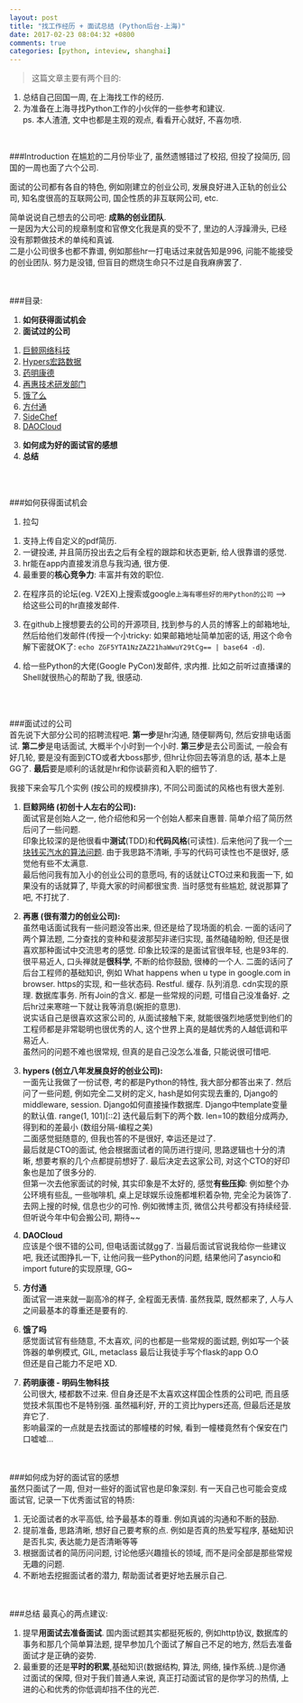 ```yaml
---
layout: post
title: "找工作经历 + 面试总结 (Python后台-上海)"
date: 2017-02-23 08:04:32 +0800
comments: true
categories: [python, inteview, shanghai]
---
```


> 这篇文章主要有两个目的:    
1) 总结自己回国一周, 在上海找工作的经历.   
2) 为准备在上海寻找Python工作的小伙伴的一些参考和建议.     
ps. 本人渣渣, 文中也都是主观的观点, 看看开心就好, 不喜勿喷.     
<!--more-->   
<br>  


###Introduction
在尴尬的二月份毕业了, 虽然遗憾错过了校招, 但投了投简历, 回国的一周也面了六个公司.    
<img style="max-height:250px" class="lazy" data-original="/images/blog/170220_inteview_summary/calendar.png">    

面试的公司都有各自的特色, 例如刚建立的创业公司, 发展良好进入正轨的创业公司, 知名度很高的互联网公司, 国企性质的非互联网公司, etc.     

简单说说自己想去的公司吧: **成熟的创业团队**.     
一是因为大公司的规章制度和官僚文化我是真的受不了, 里边的人浮躁滑头, 已经没有那颗做技术的单纯和真诚.    
二是小公司很多也都不靠谱, 例如那些hr一打电话过来就告知是996, 问能不能接受的创业团队. 努力是没错, 但盲目的燃烧生命只不过是自我麻痹罢了.      
<br><br>


###目录:    
1. **如何获得面试机会**
2. **面试过的公司**   
1) [巨鲸网络科技](https://www.lagou.com/jobs/2723314.html )     
2) [Hypers宏路数据](https://www.lagou.com/jobs/250624.html?source=pl&i=pl-6 )     
3) [药明康德](https://www.lagou.com/jobs/1501623.html)     
4) [再惠技术研发部门](https://www.lagou.com/jobs/2727067.html)     
5) [饿了么 ](https://jobs.ele.me/job/#id=57147d0e02844f812e506e11)     
6) [方付通](https://www.lagou.com/center/job_2346695.html)     
7) [SideChef](https://www.codechef.com/IOIPRAC/problems/INOI1402)     
8) [DAOCloud](https://www.lagou.com/jobs/2200722.html)     
3. **如何成为好的面试官的感想**   
4. **总结**
<br>
<br>


###如何获得面试机会
1. 拉勾   
1) 支持上传自定义的pdf简历.   
2) 一键投递, 并且简历投出去之后有全程的跟踪和状态更新, 给人很靠谱的感觉.   
3) hr能在app内直接发消息与我沟通, 很方便.    
4) 最重要的**核心竞争力**: 丰富并有效的职位.    

2. 在程序员的论坛(eg. V2EX)上搜索或google`上海有哪些好的用Python的公司` --> 给这些公司的hr直接发邮件.    

3. 在github上搜想要去的公司的开源项目, 找到参与的人员的博客上的邮箱地址, 然后给他们发邮件(传授一个小tricky: 如果邮箱地址简单加密的话, 用这个命令解下密就OK了: `echo ZGF5YTA1NzZAZ21haWwuY29tCg== | base64 -d`).    

4. 给一些Python的大佬(Google PyCon)发邮件, 求内推. 比如之前听过直播课的Shell就很热心的帮助了我, 很感动.    
<br>
<br>


###面试过的公司   
首先说下大部分公司的招聘流程吧. **第一步**是hr沟通, 随便聊两句, 然后安排电话面试. **第二步**是电话面试, 大概半个小时到一个小时. **第三步**是去公司面试, 一般会有好几轮, 要是没有面到CTO或者大boss那步, 但hr让你回去等消息的话, 基本上是GG了. **最后**要是顺利的话就是hr和你谈薪资和入职的细节了.    

我接下来会写几个实例 (按公司的规模排序), 不同公司面试的风格也有很大差别.    

1. **巨鲸网络 (初创十人左右的公司):**   
面试官是创始人之一, 他介绍他和另一个创始人都来自惠普. 简单介绍了简历然后问了一些问题.     
印象比较深的是他很看中**测试**(TDD)和**代码风格**(可读性). 后来他问了我一个[一块钱买汽水的算法问题](/blog/20170224/coke-algorithm/). 由于我思路不清晰, 手写的代码可读性也不是很好, 感觉他有些不太满意.    
最后他问我有加入小的创业公司的意愿吗, 有的话就让CTO过来和我面一下, 如果没有的话就算了, 毕竟大家的时间都很宝贵. 当时感觉有些尴尬, 就说那算了吧, 不打扰了.   

2. **再惠 (很有潜力的创业公司):**   
虽然电话面试我有一些问题没答出来, 但还是给了现场面的机会. 一面的话问了两个算法题, 二分查找的变种和斐波那契非递归实现, 虽然磕磕盼盼, 但还是很喜欢那种面试中交流思考的感觉. 印象比较深的是面试官很年轻, 也是93年的. 很平易近人, 口头禅就是**很科学**, 不断的给你鼓励, 很棒的一个人. 二面的话问了后台工程师的基础知识, 例如 What happens when u type in google.com in browser. https的实现, 和一些状态码. Restful. 缓存. 队列消息. cdn实现的原理. 数据库事务. 所有Join的含义. 都是一些常规的问题, 可惜自己没准备好. 之后hr过来寒暄一下就让我等消息(婉拒的意思).     
说实话自己是很喜欢这家公司的, 从面试接触下来, 就能很强烈地感觉到他们的工程师都是非常聪明也很优秀的人, 这个世界上真的是越优秀的人越低调和平易近人.     
虽然问的问题不难也很常规, 但真的是自己没怎么准备, 只能说很可惜吧.   

3. **hypers (创立八年发展良好的创业公司):**   
一面先让我做了一份试卷, 考的都是Python的特性, 我大部分都答出来了. 然后问了一些问题, 例如完全二叉树的定义, hash是如何实现去重的, Django的middleware, session. Django如何直接操作数据库. Django中template变量的默认值. range(1, 101)[::2] 迭代最后剩下的两个数. len=10的数组分成两办, 得到和的差最小 (数组分隔-编程之美)    
二面感觉挺随意的, 但我也答的不是很好, 幸运还是过了.     
最后就是CTO的面试, 他会根据面试者的简历进行提问, 思路逻辑也十分的清晰, 想要考察的几个点都提前想好了. 最后决定去这家公司, 对这个CTO的好印象也是加了很多分的.         
但第一次去他家面试的时候, 其实印象是不太好的, 感觉**有些压抑**: 例如整个办公环境有些乱, 一些咖啡机, 桌上足球娱乐设施都堆积着杂物, 完全沦为装饰了. 去网上搜的时候, 信息也少的可怜. 例如微博主页, 微信公共号都没有持续经营. 但听说今年中旬会搬公司, 期待~~      

4. **DAOCloud**    
应该是个很不错的公司, 但电话面试就gg了. 当最后面试官说我给你一些建议吧, 我还试图挣扎一下, 让他问我一些Python的问题, 结果他问了asyncio和import future的实现原理, GG~    

5. **方付通**    
面试官一进来就一副高冷的样子, 全程面无表情. 虽然我菜, 既然都来了, 人与人之间最基本的尊重还是要有的.    

6. **饿了吗**    
感觉面试官有些随意, 不太喜欢, 问的也都是一些常规的面试题, 例如写一个装饰器的单例模式, GIL, metaclass 最后让我徒手写个flask的app O.O    
但还是自己能力不足吧 XD.

7. **药明康德 - 明码生物科技**   
公司很大, 楼都数不过来. 但自身还是不太喜欢这样国企性质的公司吧, 而且感觉技术氛围也不是特别强. 虽然福利好, 开的工资比hypers还高, 但最后还是放弃它了.      
影响最深的一点就是去找面试的那幢楼的时候, 看到一幢楼竟然有个保安在门口嘘嘘...    
<br><br>


###如何成为好的面试官的感想    
虽然只面试了一周, 但对一些好的面试官也是印象深刻. 有一天自己也可能会变成面试官, 记录一下优秀面试官的特质:      

1. 无论面试者的水平高低, 给予最基本的尊重. 例如真诚的沟通和不断的鼓励.    
2. 提前准备, 思路清晰, 想好自己要考察的点. 例如是否真的热爱写程序, 基础知识是否扎实, 表达能力是否清晰等等      
3. 根据面试者的简历问问题, 讨论他感兴趣擅长的领域, 而不是问全部是那些常规无趣的问题.     
4. 不断地去挖掘面试者的潜力, 帮助面试者更好地去展示自己.    
<br><br>


###总结
最真心的两点建议:    
1. 提早**用面试去准备面试**. 国内面试题其实都挺死板的, 例如http协议, 数据库的事务和那几个简单算法题, 提早参加几个面试了解自己不足的地方, 然后去准备面试才是正确的姿势.        
2. 最重要的还是**平时的积累**,基础知识(数据结构, 算法, 网络, 操作系统..)是你通过面试的保障, 但对于我们普通人来说, 真正打动面试官的是你学习的热情, 上进的心和优秀的你低调却挡不住的光芒.    
